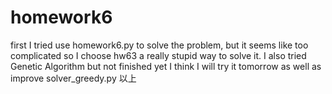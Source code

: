 # homework6
first I tried use homework6.py to solve the problem, but it seems like too complicated so I choose hw63 a really stupid way to solve it. I
also tried Genetic Algorithm but not finished yet I think I will try it
tomorrow as well as improve solver_greedy.py
以上
